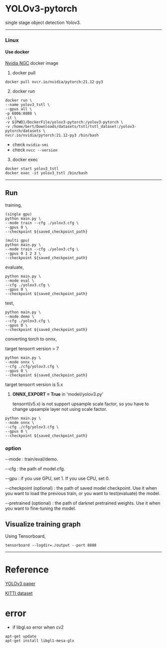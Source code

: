 # YOLOv3-pytorch

single stage object detection Yolov3.

----------------------------
### Linux

#### Use docker

[Nvidia NGC](https://catalog.ngc.nvidia.com/orgs/nvidia/containers/pytorch) docker image

1. docker pull
```{r, engine='bash', count_lines}
docker pull nvcr.io/nvidia/pytorch:21.12-py3
```
2. docker run
```{r, engine='bash', count_lines}
docker run \
--name yolov3_tstl \
--gpus all \
-p 6006:8888 \
-it \
-v ${PWD}/DockerFile/yolov3-pytorch:/yolov3-pytorch \
-v /home/bert/Downloads/datasets/tstl/tstl_dataset:/yolov3-pytorch/datasets \
nvcr.io/nvidia/pytorch:21.12-py3 /bin/bash
```
   - check `nvidia-smi`
   - check `nvcc --version`
3. docker exec
```{r, engine='bash', count_lines}
docker start yolov3_tstl
docker exec -it yolov3_tstl /bin/bash
```
-------------------

## Run

training,

```{r, engine='bash', count_lines}
(single gpu) 
python main.py \
--mode train --cfg ./yolov3.cfg \
--gpus 0 \
--checkpoint ${saved_checkpoint_path}

(multi gpu) 
python main.py \
--mode train --cfg ./yolov3.cfg \
--gpus 0 1 2 3 \
--checkpoint ${saved_checkpoint_path}
```

evaluate,

```{r, engine='bash', count_lines}
python main.py \
--mode eval \
--cfg ./yolov3.cfg \
--gpus 0 \
--checkpoint ${saved_checkpoint_path}
```

test,

```{r, engine='bash', count_lines}
python main.py \
--mode demo \
--cfg ./yolov3.cfg \
--gpus 0 \
--checkpoint ${saved_checkpoint_path}
```

converting torch to onnx,

target tensorrt version > 7
```{r, engine='bash', count_lines}
python main.py \
--mode onnx \
--cfg ./cfg/yolov3.cfg \
--gpus 0 \
--checkpoint ${saved_checkpoint_path}
```

target tensorrt version is 5.x

1. **ONNX_EXPORT = True** in 'model/yolov3.py'
   
   tensorrt(v5.x) is not support upsample scale factor, so you have to change upsample layer not using scale factor.

```{r, engine='bash', count_lines}
python main.py \
--mode onnx \
--cfg ./cfg/yolov3.cfg \
--gpus 0 \
--checkpoint ${saved_checkpoint_path}
```

### option

--mode : train/eval/demo.

--cfg : the path of model.cfg.

--gpu : if you use GPU, set 1. If you use CPU, set 0.

--checkpoint (optional) : the path of saved model checkpoint. Use it when you want to load the previous train, or you want to test(evaluate) the model.

--pretrained (optional) : the path of darknet pretrained weights. Use it when you want to fine-tuning the model.



## Visualize training graph

Using Tensorboard,

```{r, engine='bash', count_lines}
tensorboard --logdir=./output --port 8888
```

-------------------------

# Reference

[YOLOv3 paper](https://arxiv.org/abs/1804.02767)

[KITTI dataset](http://www.cvlibs.net/datasets/kitti/eval_object.php?obj_benchmark=2d)


# error

- if libgl.so error when cv2
```
apt-get update
apt-get install libgl1-mesa-glx
```